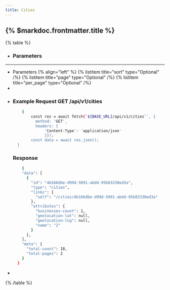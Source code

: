 ```yaml
---
title: Cities
---
```


## {% $markdoc.frontmatter.title %}

{% table %}
* ### **Parameters**
---
* Parameters {% align="left" %}
  {% listitem title="sort" type="Optional" /%}
  {% listitem title="page" type="Optional" /%}
  {% listitem title="per_page" type="Optional" /%}
*
*
  ### Example Request GET /api/v1/cities
  ```bash
      {
          const res = await fetch(`${BASE_URL}/api/v1/cities`', {
            method: 'GET',
            headers: {
                'Content-Type': 'application/json'
                }});
          const data = await res.json();
    }
  ```
  ### Response
  ```bash
      {
      "data": [
        {
          "id": "4b166dbe-d99d-5091-abdd-95b83330ed3a",
          "type": "cities",
          "links": {
            "self": "/cities/4b166dbe-d99d-5091-abdd-95b83330ed3a"
          },
          "attributes": {
            "businesses-count": 1,
            "geolocation-lat": null,
            "geolocation-lng": null,
            "name": "2"
          }
        },
      ],
      "meta": {
        "total-count": 18,
        "total-pages": 2
      }
    }
  ```
*
{% /table %}
